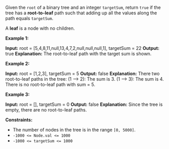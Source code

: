 Given the `root` of a binary tree and an integer `targetSum`, return `true` if the tree has a **root-to-leaf** path such that adding up all the values along the path equals `targetSum`.

A **leaf** is a node with no children.

**Example 1:**

**Input:** root = \[5,4,8,11,null,13,4,7,2,null,null,null,1\], targetSum = 22
**Output:** true
**Explanation:** The root-to-leaf path with the target sum is shown.

**Example 2:**

**Input:** root = \[1,2,3\], targetSum = 5
**Output:** false
**Explanation:** There two root-to-leaf paths in the tree:
(1 --> 2): The sum is 3.
(1 --> 3): The sum is 4.
There is no root-to-leaf path with sum = 5.

**Example 3:**

**Input:** root = \[\], targetSum = 0
**Output:** false
**Explanation:** Since the tree is empty, there are no root-to-leaf paths.

**Constraints:**

*   The number of nodes in the tree is in the range `[0, 5000]`.
*   `-1000 <= Node.val <= 1000`
*   `-1000 <= targetSum <= 1000`